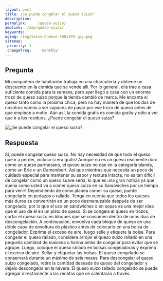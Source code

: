```yaml
---
layout: post
title: ¿Se puede congelar el queso suizo?  
description: 
permalink:     /queso-suizo/
amplink:  /amp/queso-suizo/
keywords: 
ogimg: /img/Swiss-Cheese-300x199.jpg.png
sitemap:
 priority: 1
 changefreq:    'monthly'
---
```




## Pregunta

Mi compañero de habitación trabaja en una charcutería y obtiene un descuento en la comida que se vende allí. Por lo general, ella trae a casa suficiente comida para la semana, pero ayer llegó a casa con un enorme trozo de queso suizo porque la tienda cambió de marca. Me encanta el queso tanto como la próxima chica, pero no hay manera de que los dos de nosotros vamos a ser capaces de pasar por ese trozo de queso antes de que empiece a moho. Aún así, la comida gratis es comida gratis y odio a ver que ir a los residuos. ¿Puede congelar el queso suizo?


![¿Se puede congelar el queso suizo?](https://sepuedecongelar.com/img/Swiss-Cheese-300x199.jpg "¿Se puede congelar el queso suizo?" )


## Respuesta

Sí, puede congelar queso suizo. No hay necesidad de que todo el queso que ir a perder, incluso si era gratis! Aunque no es un queso realmente duro como un queso parmesano, el queso suizo no cae en la categoría blanda, como un Brie o un Camembert. Así que mientras que necesita un poco de cuidado especial para mantener su sabor y textura intacta, no es tan difícil de congelar como un queso suave sería, lo que es una gran noticia ya que suena como usted va a comer queso suizo en su Sandwiches por un tiempo para venir!
Dependiendo de cómo planea comer su queso, puede congelarlo en pedazos o rallado. Tenga en cuenta que todos los quesos más duros se convertirán en un poco desmenuzable después de ser congelado, por lo que el uso en sándwiches o en sopas es una mejor idea que el uso de él en un plato de queso. Si se congela el queso en trozos, cortar el queso suizo en bloques que se consumen dentro de unos días de descongelación. A continuación, envuelva cada bloque de queso en una doble capa de envoltura de plástico antes de colocarlo en una bolsa de congelador. Exprima el exceso de aire, luego selle y etiquete la bolsa.
Para congelar el queso rallado, considere arrojar el queso suizo rallado en una pequeña cantidad de maicena o harina antes de congelar para evitar que se agrupe. Luego, coloque el queso rallado en bolsas congeladoras y exprima el exceso de aire. Sellar y etiquetar las bolsas. El queso congelado se conservará durante un máximo de seis meses.
Para descongelar el queso suizo congelado, retire la cantidad deseada de queso del congelador y déjelo descongelar en la nevera. El queso suizo rallado congelado se puede agregar directamente a las recetas que se calentarán a través.